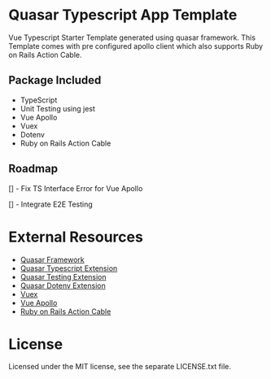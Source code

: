 # Quasar Typescript App Template

Vue Typescript Starter Template generated using quasar framework.
This Template comes with pre configured apollo client which also supports
Ruby on Rails Action Cable.


## Package Included

- TypeScript
- Unit Testing using jest
- Vue Apollo
- Vuex
- Dotenv
- Ruby on Rails Action Cable


## Roadmap

[] - Fix TS Interface Error for Vue Apollo

[] - Integrate E2E Testing


# External Resources

- [Quasar Framework](https://quasar.dev/)
- [Quasar Typescript Extension](https://github.com/quasarframework/app-extension-typescript)
- [Quasar Testing Extension](https://github.com/quasarframework/quasar-testing)
- [Quasar Dotenv Extension](https://github.com/quasarframework/app-extension-dotenv)
- [Vuex](https://vuex.vuejs.org/)
- [Vue Apollo](https://github.com/Akryum/vue-apollo)
- [Ruby on Rails Action Cable](https://www.npmjs.com/package/actioncable)


# License

Licensed under the MIT license, see the separate LICENSE.txt file.
